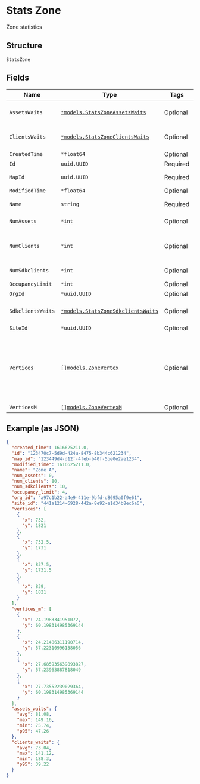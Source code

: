 
# Stats Zone

Zone statistics

## Structure

`StatsZone`

## Fields

| Name | Type | Tags | Description |
|  --- | --- | --- | --- |
| `AssetsWaits` | [`*models.StatsZoneAssetsWaits`](../../doc/models/stats-zone-assets-waits.md) | Optional | ble asset wait time right now |
| `ClientsWaits` | [`*models.StatsZoneClientsWaits`](../../doc/models/stats-zone-clients-waits.md) | Optional | client wait time right now |
| `CreatedTime` | `*float64` | Optional | - |
| `Id` | `uuid.UUID` | Required | id of the zone |
| `MapId` | `uuid.UUID` | Required | map_id of the zone |
| `ModifiedTime` | `*float64` | Optional | - |
| `Name` | `string` | Required | name of the zone |
| `NumAssets` | `*int` | Optional | number of assets |
| `NumClients` | `*int` | Optional | number of wifi clients (unconnected + connected) |
| `NumSdkclients` | `*int` | Optional | number of sdk clients |
| `OccupancyLimit` | `*int` | Optional | - |
| `OrgId` | `*uuid.UUID` | Optional | - |
| `SdkclientsWaits` | [`*models.StatsZoneSdkclientsWaits`](../../doc/models/stats-zone-sdkclients-waits.md) | Optional | sdkclient wait time right now |
| `SiteId` | `*uuid.UUID` | Optional | - |
| `Vertices` | [`[]models.ZoneVertex`](../../doc/models/zone-vertex.md) | Optional | vertices used to define an area. It’s assumed that the last point connects to the first point and forms an closed area |
| `VerticesM` | [`[]models.ZoneVertexM`](../../doc/models/zone-vertex-m.md) | Optional | - |

## Example (as JSON)

```json
{
  "created_time": 1616625211.0,
  "id": "123470c7-5d9d-424a-8475-8b344c621234",
  "map_id": "123449d4-d12f-4feb-b40f-5be0e2ae1234",
  "modified_time": 1616625211.0,
  "name": "Zone A",
  "num_assets": 0,
  "num_clients": 80,
  "num_sdkclients": 10,
  "occupancy_limit": 4,
  "org_id": "a97c1b22-a4e9-411e-9bfd-d8695a0f9e61",
  "site_id": "441a1214-6928-442a-8e92-e1d34b8ec6a6",
  "vertices": [
    {
      "x": 732,
      "y": 1821
    },
    {
      "x": 732.5,
      "y": 1731
    },
    {
      "x": 837.5,
      "y": 1731.5
    },
    {
      "x": 839,
      "y": 1821
    }
  ],
  "vertices_m": [
    {
      "x": 24.1983341951072,
      "y": 60.198314985369144
    },
    {
      "x": 24.21486311190714,
      "y": 57.22310996138056
    },
    {
      "x": 27.685935639893827,
      "y": 57.23963887818049
    },
    {
      "x": 27.73552239029364,
      "y": 60.198314985369144
    }
  ],
  "assets_waits": {
    "avg": 81.08,
    "max": 149.16,
    "min": 75.74,
    "p95": 47.26
  },
  "clients_waits": {
    "avg": 73.04,
    "max": 141.12,
    "min": 188.3,
    "p95": 39.22
  }
}
```

